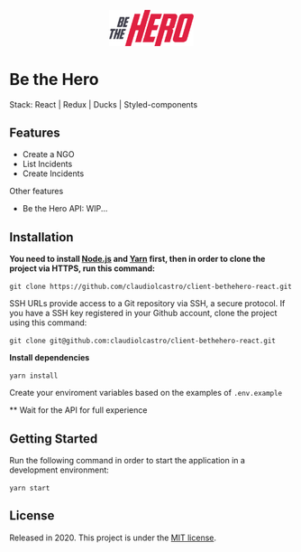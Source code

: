 <p align="center">
   <img src=".github/logo.svg" width="150"/>
</p>

# Be the Hero

Stack: React | Redux | Ducks | Styled-components

## Features

* Create a NGO
* List Incidents
* Create Incidents

Other features
- Be the Hero API: WIP...

## Installation

**You need to install [Node.js](https://nodejs.org/en/download/) and [Yarn](https://yarnpkg.com/) first, then in order to clone the project via HTTPS, run this command:**

```git clone https://github.com/claudiolcastro/client-bethehero-react.git```

SSH URLs provide access to a Git repository via SSH, a secure protocol. If you have a SSH key registered in your Github account, clone the project using this command:

```git clone git@github.com:claudiolcastro/client-bethehero-react.git```

**Install dependencies**

```yarn install```

Create your enviroment variables based on the examples of ```.env.example```

** Wait for the API for full experience

## Getting Started

Run the following command in order to start the application in a development environment:

```yarn start```

## License

Released in 2020.
This project is under the [MIT license](https://github.com/claudiolcastro/client-bethehero-react/master/LICENSE).
